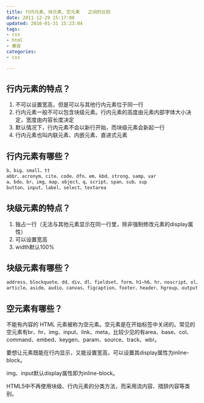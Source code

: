 ```yaml
---
title: 行内元素、块元素、空元素   之间的比较
date: 2011-12-29 15:17:00
updated: 2016-01-31 15:23:04
tags: 
- css
- html
- 兼容
categories: 
- css

---
```

## 行内元素的特点？

 1. 不可以设置宽高，但是可以与其他行内元素位于同一行
 2. 行内元素一般不可以包含块级元素。行内元素的高度由元素内部字体大小决定，宽度由内容长度决定
 3. 默认情况下，行内元素不会以新行开始，而块级元素会新起一行
 4. 行内元素也叫内联元素、内嵌元素、直进式元素

## 行内元素有哪些？
```html
b、big、small、tt
abbr、acronym、cite、code、dfn、em、kbd、strong、samp、var
a、bdo、br、img、map、object、q、script、span、sub、sup
button、input、label、select、textarea
```


<!--more-->


## 块级元素的特点？

 1. 独占一行（无法与其他元素显示在同一行里，除非强制修改元素的display属性）
 2. 可以设置宽高
 3. width默认100%

## 块级元素有哪些？
```html
address、blockquote、dd、div、dl、fieldset、form、h1~h6、hr、noscript、ol、ul、p、pre、table、tfoot
article、aside、audio、canvas、figcaption、footer、header、hgroup、output、section、video
```

## 空元素有哪些？

不能有内容的 HTML 元素被称为空元素。空元素是在开始标签中关闭的。常见的空元素有br、hr、img、input、link、meta，比较少见的有area、base、col、command、embed、keygen、param、source、track、wbr。

要想让元素既能在行内显示，又能设置宽高，可以设置其display属性为inline-block。

img、input默认display属性即为inline-block。

HTML5中不再使用块级、行内元素的分类方法，而采用流内容、措辞内容等类别。
